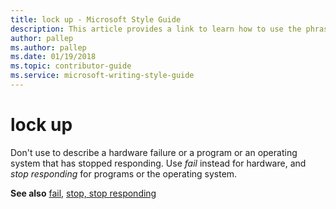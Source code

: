 ```yaml
---
title: lock up - Microsoft Style Guide
description: This article provides a link to learn how to use the phrase lock up in Microsoft documents.
author: pallep
ms.author: pallep
ms.date: 01/19/2018
ms.topic: contributor-guide
ms.service: microsoft-writing-style-guide
---
```


# lock up

Don't use to describe a hardware failure or a program or an operating system that has stopped responding. Use *fail* instead for hardware, and *stop responding* for programs or the operating system.

**See also** [fail](~/a-z-word-list-term-collections/f/fail.md), [stop, stop responding](~/a-z-word-list-term-collections/s/stop-stop-responding.md)
